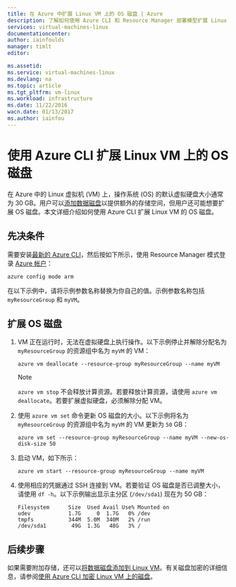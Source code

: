 ```yaml
---
title: 在 Azure 中扩展 Linux VM 上的 OS 磁盘 | Azure
description: 了解如何使用 Azure CLI 和 Resource Manager 部署模型扩展 Linux VM 上的操作系统 (OS) 虚拟磁盘
services: virtual-machines-linux
documentationcenter: 
author: iainfoulds
manager: timlt
editor: 

ms.assetid: 
ms.service: virtual-machines-linux
ms.devlang: na
ms.topic: article
ms.tgt_pltfrm: vm-linux
ms.workload: infrastructure
ms.date: 11/22/2016
wacn.date: 01/13/2017
ms.author: iainfou
---
```


# 使用 Azure CLI 扩展 Linux VM 上的 OS 磁盘
在 Azure 中的 Linux 虚拟机 (VM) 上，操作系统 (OS) 的默认虚拟硬盘大小通常为 30 GB。用户可以[添加数据磁盘](./virtual-machines-linux-add-disk.md)以提供额外的存储空间，但用户还可能想要扩展 OS 磁盘。本文详细介绍如何使用 Azure CLI 扩展 Linux VM 的 OS 磁盘。

## 先决条件
需要安装[最新的 Azure CLI](../xplat-cli-install.md)，然后按如下所示，使用 Resource Manager 模式登录 [Azure 帐户](https://www.azure.cn/pricing/1rmb-trial/)：

```
azure config mode arm
```

在以下示例中，请将示例参数名称替换为你自己的值。示例参数名称包括 `myResourceGroup` 和 `myVM`。

## 扩展 OS 磁盘

1. VM 正在运行时，无法在虚拟硬盘上执行操作。以下示例停止并解除分配名为 `myResourceGroup` 的资源组中名为 `myVM` 的 VM：

    ```
    azure vm deallocate --resource-group myResourceGroup --name myVM
    ```

    > [!NOTE]
    > `azure vm stop` 不会释放计算资源。若要释放计算资源，请使用 `azure vm deallocate`。若要扩展虚拟硬盘，必须解除分配 VM。

2. 使用 `azure vm set` 命令更新 OS 磁盘的大小。以下示例将名为 `myResourceGroup` 的资源组中名为 `myVM` 的 VM 更新为 `50` GB：

    ```
    azure vm set --resource-group myResourceGroup --name myVM --new-os-disk-size 50
    ```

3. 启动 VM，如下所示：

    ```
    azure vm start --resource-group myResourceGroup --name myVM
    ```

4. 使用相应的凭据通过 SSH 连接到 VM。若要验证 OS 磁盘是否已调整大小，请使用 `df -h`。以下示例输出显示主分区 (`/dev/sda1`) 现在为 50 GB：

    ```
    Filesystem      Size  Used Avail Use% Mounted on
    udev            1.7G     0  1.7G   0% /dev
    tmpfs           344M  5.0M  340M   2% /run
    /dev/sda1        49G  1.3G   48G   3% /
    ```

## 后续步骤
如果需要附加存储，还可以[将数据磁盘添加到 Linux VM](./virtual-machines-linux-add-disk.md)。有关磁盘加密的详细信息，请参阅[使用 Azure CLI 加密 Linux VM 上的磁盘](./virtual-machines-linux-encrypt-disks.md)。

<!---HONumber=Mooncake_0109_2017-->